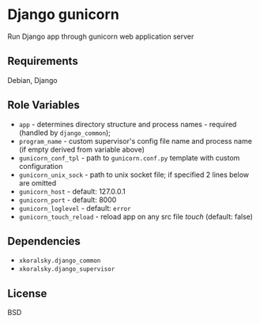 Django gunicorn 
===============

Run Django app through gunicorn web application server

Requirements
------------

Debian, Django


Role Variables
--------------

- `app` - determines directory structure and process names - required (handled by `django_common`);
- `program_name` - custom supervisor's config file name and process name (if empty derived from variable above)
- `gunicorn_conf_tpl` - path to `gunicorn.conf.py` template with custom configuration
- `gunicorn_unix_sock` - path to unix socket file; if specified 2 lines below are omitted
- `gunicorn_host` - default: 127.0.0.1
- `gunicorn_port` - default: 8000
- `gunicorn_loglevel` - default: `error`
- `gunicorn_touch_reload` - reload app on any src file *touch* (default: false)

Dependencies
------------

- `xkoralsky.django_common`
- `xkoralsky.django_supervisor`

License
-------

BSD
